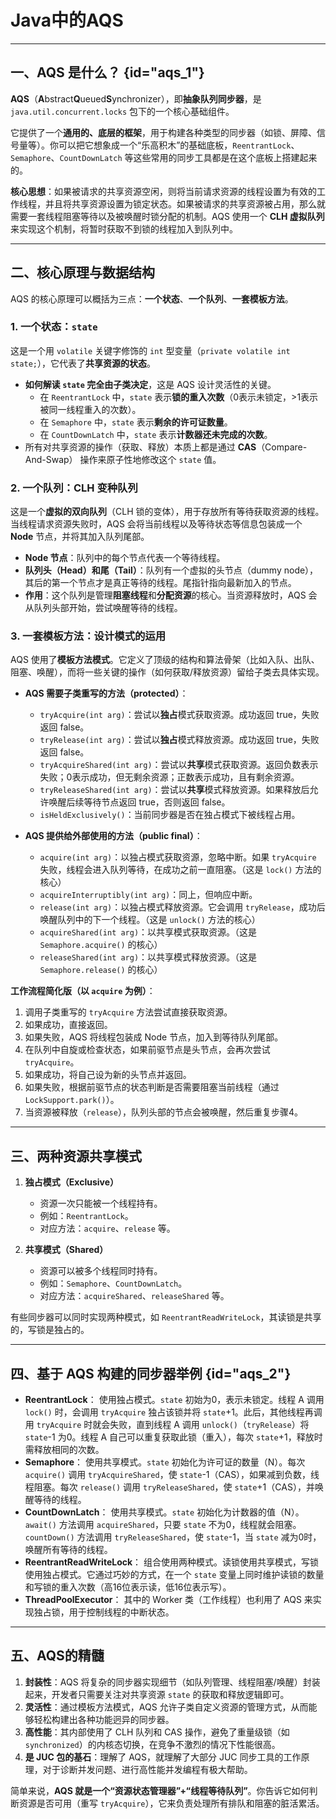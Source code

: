 # Java中的AQS

---

## 一、AQS 是什么？ {id="aqs_1"}

**AQS**（**A**bstract**Q**ueued**S**ynchronizer），即**抽象队列同步器**，是 `java.util.concurrent.locks` 包下的一个核心基础组件。

它提供了一个**通用的、底层的框架**，用于构建各种类型的同步器（如锁、屏障、信号量等）。你可以把它想象成一个“乐高积木”的基础底板，`ReentrantLock`、`Semaphore`、`CountDownLatch` 等这些常用的同步工具都是在这个底板上搭建起来的。

**核心思想**：如果被请求的共享资源空闲，则将当前请求资源的线程设置为有效的工作线程，并且将共享资源设置为锁定状态。如果被请求的共享资源被占用，那么就需要一套线程阻塞等待以及被唤醒时锁分配的机制。AQS 使用一个 **CLH 虚拟队列** 来实现这个机制，将暂时获取不到锁的线程加入到队列中。

---

## 二、核心原理与数据结构

AQS 的核心原理可以概括为三点：**一个状态**、**一个队列**、**一套模板方法**。

### 1. 一个状态：`state`

这是一个用 `volatile` 关键字修饰的 `int` 型变量（`private volatile int state;`），它代表了**共享资源的状态**。

*   **如何解读 `state` 完全由子类决定**，这是 AQS 设计灵活性的关键。
    *   在 `ReentrantLock` 中，`state` 表示**锁的重入次数**（0表示未锁定，>1表示被同一线程重入的次数）。
    *   在 `Semaphore` 中，`state` 表示**剩余的许可证数量**。
    *   在 `CountDownLatch` 中，`state` 表示**计数器还未完成的次数**。
*   所有对共享资源的操作（获取、释放）本质上都是通过 **CAS**（Compare-And-Swap） 操作来原子性地修改这个 `state` 值。

### 2. 一个队列：CLH 变种队列

这是一个**虚拟的双向队列**（CLH 锁的变体），用于存放所有等待获取资源的线程。当线程请求资源失败时，AQS 会将当前线程以及等待状态等信息包装成一个 **Node** 节点，并将其加入队列尾部。

*   **Node 节点**：队列中的每个节点代表一个等待线程。
*   **队列头（Head）和尾（Tail）**：队列有一个虚拟的头节点（dummy node），其后的第一个节点才是真正等待的线程。尾指针指向最新加入的节点。
*   **作用**：这个队列是管理**阻塞线程**和**分配资源**的核心。当资源释放时，AQS 会从队列头部开始，尝试唤醒等待的线程。

### 3. 一套模板方法：设计模式的运用

AQS 使用了**模板方法模式**。它定义了顶级的结构和算法骨架（比如入队、出队、阻塞、唤醒），而将一些关键的操作（如何获取/释放资源）留给子类去具体实现。

*   **AQS 需要子类重写的方法（protected）**：
    *   `tryAcquire(int arg)`：尝试以**独占**模式获取资源。成功返回 true，失败返回 false。
    *   `tryRelease(int arg)`：尝试以**独占**模式释放资源。成功返回 true，失败返回 false。
    *   `tryAcquireShared(int arg)`：尝试以**共享**模式获取资源。返回负数表示失败；0表示成功，但无剩余资源；正数表示成功，且有剩余资源。
    *   `tryReleaseShared(int arg)`：尝试以**共享**模式释放资源。如果释放后允许唤醒后续等待节点返回 true，否则返回 false。
    *   `isHeldExclusively()`：当前同步器是否在独占模式下被线程占用。

*   **AQS 提供给外部使用的方法（public final）**：
    *   `acquire(int arg)`：以独占模式获取资源，忽略中断。如果 `tryAcquire` 失败，线程会进入队列等待，在成功之前一直阻塞。（这是 `lock()` 方法的核心）
    *   `acquireInterruptibly(int arg)`：同上，但响应中断。
    *   `release(int arg)`：以独占模式释放资源。它会调用 `tryRelease`，成功后唤醒队列中的下一个线程。（这是 `unlock()` 方法的核心）
    *   `acquireShared(int arg)`：以共享模式获取资源。（这是 `Semaphore.acquire()` 的核心）
    *   `releaseShared(int arg)`：以共享模式释放资源。（这是 `Semaphore.release()` 的核心）

**工作流程简化版（以 `acquire` 为例）**：
1.  调用子类重写的 `tryAcquire` 方法尝试直接获取资源。
2.  如果成功，直接返回。
3.  如果失败，AQS 将线程包装成 Node 节点，加入到等待队列尾部。
4.  在队列中自旋或检查状态，如果前驱节点是头节点，会再次尝试 `tryAcquire`。
5.  如果成功，将自己设为新的头节点并返回。
6.  如果失败，根据前驱节点的状态判断是否需要阻塞当前线程（通过 `LockSupport.park()`）。
7.  当资源被释放（`release`），队列头部的节点会被唤醒，然后重复步骤4。

---

## 三、两种资源共享模式

1.  **独占模式（Exclusive）**
    *   资源一次只能被一个线程持有。
    *   例如：`ReentrantLock`。
    *   对应方法：`acquire`、`release` 等。

2.  **共享模式（Shared）**
    *   资源可以被多个线程同时持有。
    *   例如：`Semaphore`、`CountDownLatch`。
    *   对应方法：`acquireShared`、`releaseShared` 等。

有些同步器可以同时实现两种模式，如 `ReentrantReadWriteLock`，其读锁是共享的，写锁是独占的。

---

## 四、基于 AQS 构建的同步器举例 {id="aqs_2"}

*   **ReentrantLock**： 使用独占模式。`state` 初始为0，表示未锁定。线程 A 调用 `lock()` 时，会调用 `tryAcquire` 独占该锁并将 `state`+1。此后，其他线程再调用 `tryAcquire` 时就会失败，直到线程 A 调用 `unlock()`（`tryRelease`）将 `state`-1 为0。线程 A 自己可以重复获取此锁（重入），每次 `state`+1，释放时需释放相同的次数。
*   **Semaphore**： 使用共享模式。`state` 初始化为许可证的数量（N）。每次 `acquire()` 调用 `tryAcquireShared`，使 `state`-1（CAS），如果减到负数，线程阻塞。每次 `release()` 调用 `tryReleaseShared`，使 `state`+1（CAS），并唤醒等待的线程。
*   **CountDownLatch**： 使用共享模式。`state` 初始化为计数器的值（N）。`await()` 方法调用 `acquireShared`，只要 `state` 不为0，线程就会阻塞。`countDown()` 方法调用 `tryReleaseShared`，使 `state`-1，当 `state` 减为0时，唤醒所有等待的线程。
*   **ReentrantReadWriteLock**： 组合使用两种模式。读锁使用共享模式，写锁使用独占模式。它通过巧妙的方式，在一个 `state` 变量上同时维护读锁的数量和写锁的重入次数（高16位表示读，低16位表示写）。
*   **ThreadPoolExecutor**： 其中的 Worker 类（工作线程）也利用了 AQS 来实现独占锁，用于控制线程的中断状态。

---

## 五、AQS的精髓

1.  **封装性**：AQS 将复杂的同步器实现细节（如队列管理、线程阻塞/唤醒）封装起来，开发者只需要关注对共享资源 `state` 的获取和释放逻辑即可。
2.  **灵活性**：通过模板方法模式，AQS 允许子类自定义资源的管理方式，从而能够轻松构建出各种功能迥异的同步器。
3.  **高性能**：其内部使用了 CLH 队列和 CAS 操作，避免了重量级锁（如 `synchronized`）的内核态切换，在竞争不激烈的情况下性能很高。
4.  **是 JUC 包的基石**：理解了 AQS，就理解了大部分 JUC 同步工具的工作原理，对于诊断并发问题、进行高性能并发编程有极大帮助。

简单来说，**AQS 就是一个“资源状态管理器”+“线程等待队列”**。你告诉它如何判断资源是否可用（重写 `tryAcquire`），它来负责处理所有排队和阻塞的脏活累活。